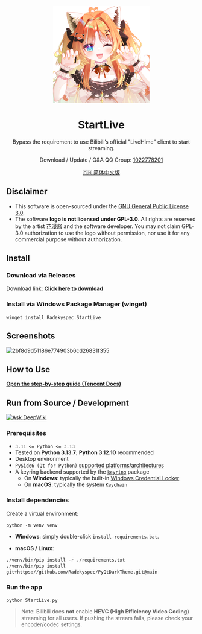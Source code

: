 <!-- markdownlint-disable -->
<div align="center">

<img alt="LOGO" src="./docs/images/icon_left.png" width="256" height="256" />

# StartLive

Bypass the requirement to use Bilibili’s official "LiveHime" client to start streaming.

Download / Update / Q&A QQ Group: <a href="https://qm.qq.com/q/fPBktdfdrG">1022778201</a>

<a href="./docs/README_zh.md">🇨🇳 简体中文版</a>

</div>
<!-- markdownlint-restore -->

## Disclaimer

- This software is open-sourced under the [GNU General Public License 3.0](https://www.gnu.org/licenses/gpl-3.0.en.html).
- The software **logo is not licensed under GPL-3.0**. All rights are reserved by the artist [花漫酱](https://space.bilibili.com/49468802) and the software developer. You may not claim GPL-3.0 authorization to use the logo without permission, nor use it for any commercial purpose without authorization.

## Install

### Download via Releases

Download link: **[Click here to download](https://github.com/Radekyspec/StartLive/releases/latest)**

### Install via Windows Package Manager (winget)

```shell
winget install Radekyspec.StartLive
```

## Screenshots

![2bf8d9d51186e774903b6cd26831f355](https://github.com/user-attachments/assets/974b0dbb-fcd5-4b26-be76-42db728b8942)

## How to Use

**[Open the step-by-step guide (Tencent Docs)](https://docs.qq.com/doc/DTHVMdkhtUWJjRFhv?scene=4edcd4a61e4d506148e0f879bN4Lu1)**

## Run from Source / Development

[![Ask DeepWiki](https://deepwiki.com/badge.svg)](https://deepwiki.com/Radekyspec/StartLive)

### Prerequisites

- `3.11 <= Python <= 3.13`
- Tested on **Python 3.13.7**; **Python 3.12.10** recommended
- Desktop environment
- `PySide6 (Qt for Python)` [supported platforms/architectures](https://wiki.qt.io/Qt_for_Python)
- A keyring backend supported by the [`keyring`](https://pypi.org/project/keyring/) package  
  - On **Windows**: typically the built-in [Windows Credential Locker](https://learn.microsoft.com/en-us/windows/apps/develop/security/credential-locker)  
  - On **macOS**: typically the system `Keychain`  

### Install dependencies

Create a virtual environment:

```shell
python -m venv venv
```

- **Windows**: simply double-click `install-requirements.bat`.

- **macOS / Linux**:

```shell
./venv/bin/pip install -r ./requirements.txt
./venv/bin/pip install git+https://github.com/Radekyspec/PyQtDarkTheme.git@main
```

### Run the app

```shell
python StartLive.py
```

> Note: Bilibili does **not** enable **HEVC (High Efficiency Video Coding)** streaming for all users. If pushing the stream fails, please check your encoder/codec settings.
